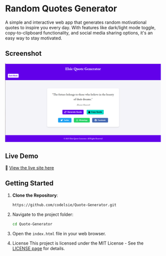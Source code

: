 # Random Quotes Generator

A simple and interactive web app that generates random motivational quotes to inspire you every day. With features like dark/light mode toggle, copy-to-clipboard functionality, and social media sharing options, it's an easy way to stay motivated.

## Screenshot
  ![Password Generator Screenshot](https://github.com/codelsie/Quote-Generator/blob/master/Screenshot%20from%202025-01-15%2018-37-41.png)

  ## Live Demo
🔗 [View the live site here](https://codelsie.github.io/Quote-Generator/)


## Getting Started

1. **Clone the Repository**:
   ```bash
   https://github.com/codelsie/Quote-Generator.git
   
2. Navigate to the project folder:
   ```bash
   cd Quote-Generator

3. Open the `index.html` file in your web browser.

4. License
  This project is licensed under the MIT License - See the [LICENSE page](https://opensource.org/licenses/MIT) for details.
 
